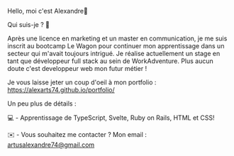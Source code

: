 Hello, moi c'est Alexandre👋


Qui suis-je ? 🙌

Après une licence en marketing et un master en communication, je me suis inscrit au bootcamp Le Wagon pour continuer mon apprentissage dans un secteur qui m'avait toujours intrigué. 
Je réalise actuellement un stage en tant que développeur full stack au sein de WorkAdventure.
Plus aucun doute c'est developpeur web mon futur métier !

Je vous laisse jeter un coup d'oeil à mon portfolio : https://alexarts74.github.io/portfolio/

Un peu plus de détails :

💻 - Apprentissage de TypeScript, Svelte, Ruby on Rails, HTML et CSS! 

✉️ - Vous souhaitez me contacter ? Mon email : artusalexandre74@gmail.com
 

